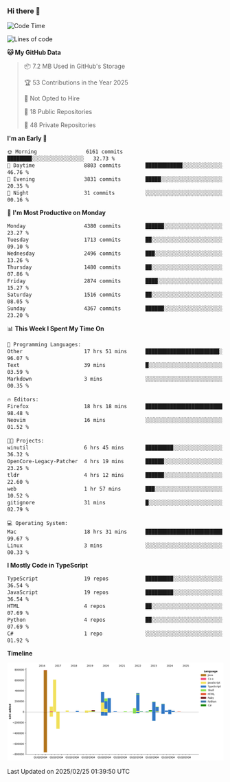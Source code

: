 ### Hi there 👋

<!--
**Clumsy-Coder/Clumsy-Coder** is a ✨ _special_ ✨ repository because its `README.md` (this file) appears on your GitHub profile.

Here are some ideas to get you started:

- 🔭 I’m currently working on ...
- 🌱 I’m currently learning ...
- 👯 I’m looking to collaborate on ...
- 🤔 I’m looking for help with ...
- 💬 Ask me about ...
- 📫 How to reach me: ...
- 😄 Pronouns: ...
- ⚡ Fun fact: ...
-->

<!-- anmol098/waka-readme-stats -->
<!--START_SECTION:waka-->
![Code Time](http://img.shields.io/badge/Code%20Time-1%2C175%20hrs%2049%20mins-blue)

![Lines of code](https://img.shields.io/badge/From%20Hello%20World%20I%27ve%20Written-3.5%20million%20lines%20of%20code-blue)

**🐱 My GitHub Data** 

> 📦 7.2 MB Used in GitHub's Storage 
 > 
> 🏆 53 Contributions in the Year 2025
 > 
> 🚫 Not Opted to Hire
 > 
> 📜 18 Public Repositories 
 > 
> 🔑 48 Private Repositories 
 > 
**I'm an Early 🐤** 

```text
🌞 Morning                6161 commits        ████████░░░░░░░░░░░░░░░░░   32.73 % 
🌆 Daytime                8803 commits        ████████████░░░░░░░░░░░░░   46.76 % 
🌃 Evening                3831 commits        █████░░░░░░░░░░░░░░░░░░░░   20.35 % 
🌙 Night                  31 commits          ░░░░░░░░░░░░░░░░░░░░░░░░░   00.16 % 
```
📅 **I'm Most Productive on Monday** 

```text
Monday                   4380 commits        ██████░░░░░░░░░░░░░░░░░░░   23.27 % 
Tuesday                  1713 commits        ██░░░░░░░░░░░░░░░░░░░░░░░   09.10 % 
Wednesday                2496 commits        ███░░░░░░░░░░░░░░░░░░░░░░   13.26 % 
Thursday                 1480 commits        ██░░░░░░░░░░░░░░░░░░░░░░░   07.86 % 
Friday                   2874 commits        ████░░░░░░░░░░░░░░░░░░░░░   15.27 % 
Saturday                 1516 commits        ██░░░░░░░░░░░░░░░░░░░░░░░   08.05 % 
Sunday                   4367 commits        ██████░░░░░░░░░░░░░░░░░░░   23.20 % 
```


📊 **This Week I Spent My Time On** 

```text
💬 Programming Languages: 
Other                    17 hrs 51 mins      ████████████████████████░   96.07 % 
Text                     39 mins             █░░░░░░░░░░░░░░░░░░░░░░░░   03.59 % 
Markdown                 3 mins              ░░░░░░░░░░░░░░░░░░░░░░░░░   00.35 % 

🔥 Editors: 
Firefox                  18 hrs 18 mins      █████████████████████████   98.48 % 
Neovim                   16 mins             ░░░░░░░░░░░░░░░░░░░░░░░░░   01.52 % 

🐱‍💻 Projects: 
winutil                  6 hrs 45 mins       █████████░░░░░░░░░░░░░░░░   36.32 % 
OpenCore-Legacy-Patcher  4 hrs 19 mins       ██████░░░░░░░░░░░░░░░░░░░   23.25 % 
tldr                     4 hrs 12 mins       ██████░░░░░░░░░░░░░░░░░░░   22.60 % 
web                      1 hr 57 mins        ███░░░░░░░░░░░░░░░░░░░░░░   10.52 % 
gitignore                31 mins             █░░░░░░░░░░░░░░░░░░░░░░░░   02.79 % 

💻 Operating System: 
Mac                      18 hrs 31 mins      █████████████████████████   99.67 % 
Linux                    3 mins              ░░░░░░░░░░░░░░░░░░░░░░░░░   00.33 % 
```

**I Mostly Code in TypeScript** 

```text
TypeScript               19 repos            █████████░░░░░░░░░░░░░░░░   36.54 % 
JavaScript               19 repos            █████████░░░░░░░░░░░░░░░░   36.54 % 
HTML                     4 repos             ██░░░░░░░░░░░░░░░░░░░░░░░   07.69 % 
Python                   4 repos             ██░░░░░░░░░░░░░░░░░░░░░░░   07.69 % 
C#                       1 repo              ░░░░░░░░░░░░░░░░░░░░░░░░░   01.92 % 
```



**Timeline**

![Lines of Code chart](https://raw.githubusercontent.com/Clumsy-Coder/Clumsy-Coder/main/assets/bar_graph.png)


 Last Updated on 2025/02/25 01:39:50 UTC
<!--END_SECTION:waka-->
